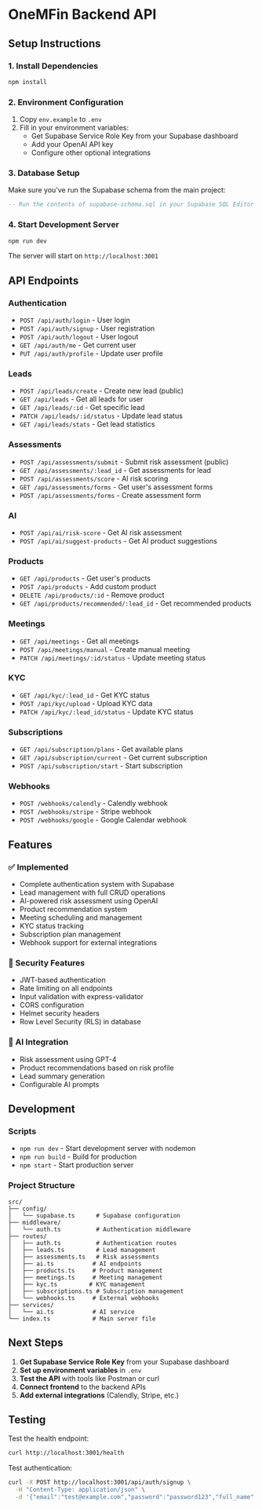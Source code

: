 # OneMFin Backend API

## Setup Instructions

### 1. Install Dependencies
```bash
npm install
```

### 2. Environment Configuration
1. Copy `env.example` to `.env`
2. Fill in your environment variables:
   - Get Supabase Service Role Key from your Supabase dashboard
   - Add your OpenAI API key
   - Configure other optional integrations

### 3. Database Setup
Make sure you've run the Supabase schema from the main project:
```sql
-- Run the contents of supabase-schema.sql in your Supabase SQL Editor
```

### 4. Start Development Server
```bash
npm run dev
```

The server will start on `http://localhost:3001`

## API Endpoints

### Authentication
- `POST /api/auth/login` - User login
- `POST /api/auth/signup` - User registration
- `POST /api/auth/logout` - User logout
- `GET /api/auth/me` - Get current user
- `PUT /api/auth/profile` - Update user profile

### Leads
- `POST /api/leads/create` - Create new lead (public)
- `GET /api/leads` - Get all leads for user
- `GET /api/leads/:id` - Get specific lead
- `PATCH /api/leads/:id/status` - Update lead status
- `GET /api/leads/stats` - Get lead statistics

### Assessments
- `POST /api/assessments/submit` - Submit risk assessment (public)
- `GET /api/assessments/:lead_id` - Get assessments for lead
- `POST /api/assessments/score` - AI risk scoring
- `GET /api/assessments/forms` - Get user's assessment forms
- `POST /api/assessments/forms` - Create assessment form

### AI
- `POST /api/ai/risk-score` - Get AI risk assessment
- `POST /api/ai/suggest-products` - Get AI product suggestions

### Products
- `GET /api/products` - Get user's products
- `POST /api/products` - Add custom product
- `DELETE /api/products/:id` - Remove product
- `GET /api/products/recommended/:lead_id` - Get recommended products

### Meetings
- `GET /api/meetings` - Get all meetings
- `POST /api/meetings/manual` - Create manual meeting
- `PATCH /api/meetings/:id/status` - Update meeting status

### KYC
- `GET /api/kyc/:lead_id` - Get KYC status
- `POST /api/kyc/upload` - Upload KYC data
- `PATCH /api/kyc/:lead_id/status` - Update KYC status

### Subscriptions
- `GET /api/subscription/plans` - Get available plans
- `GET /api/subscription/current` - Get current subscription
- `POST /api/subscription/start` - Start subscription

### Webhooks
- `POST /webhooks/calendly` - Calendly webhook
- `POST /webhooks/stripe` - Stripe webhook
- `POST /webhooks/google` - Google Calendar webhook

## Features

### ✅ Implemented
- Complete authentication system with Supabase
- Lead management with full CRUD operations
- AI-powered risk assessment using OpenAI
- Product recommendation system
- Meeting scheduling and management
- KYC status tracking
- Subscription plan management
- Webhook support for external integrations

### 🔧 Security Features
- JWT-based authentication
- Rate limiting on all endpoints
- Input validation with express-validator
- CORS configuration
- Helmet security headers
- Row Level Security (RLS) in database

### 🤖 AI Integration
- Risk assessment using GPT-4
- Product recommendations based on risk profile
- Lead summary generation
- Configurable AI prompts

## Development

### Scripts
- `npm run dev` - Start development server with nodemon
- `npm run build` - Build for production
- `npm start` - Start production server

### Project Structure
```
src/
├── config/
│   └── supabase.ts      # Supabase configuration
├── middleware/
│   └── auth.ts          # Authentication middleware
├── routes/
│   ├── auth.ts          # Authentication routes
│   ├── leads.ts         # Lead management
│   ├── assessments.ts   # Risk assessments
│   ├── ai.ts           # AI endpoints
│   ├── products.ts     # Product management
│   ├── meetings.ts     # Meeting management
│   ├── kyc.ts         # KYC management
│   ├── subscriptions.ts # Subscription management
│   └── webhooks.ts     # External webhooks
├── services/
│   └── ai.ts           # AI service
└── index.ts            # Main server file
```

## Next Steps

1. **Get Supabase Service Role Key** from your Supabase dashboard
2. **Set up environment variables** in `.env`
3. **Test the API** with tools like Postman or curl
4. **Connect frontend** to the backend APIs
5. **Add external integrations** (Calendly, Stripe, etc.)

## Testing

Test the health endpoint:
```bash
curl http://localhost:3001/health
```

Test authentication:
```bash
curl -X POST http://localhost:3001/api/auth/signup \
  -H "Content-Type: application/json" \
  -d '{"email":"test@example.com","password":"password123","full_name":"Test User"}'
```

